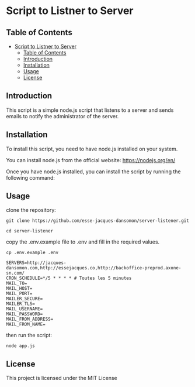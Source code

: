 # Script to Listner to Server

## Table of Contents

- [Script to Listner to Server](#script-to-listner-to-server)
  - [Table of Contents](#table-of-contents)
  - [Introduction](#introduction)
  - [Installation](#installation)
  - [Usage](#usage)
  - [License](#license)

## Introduction

This script is a simple node.js script that listens to a server and sends emails to notify the administrator of the server.

## Installation

To install this script, you need to have node.js installed on your system.

You can install node.js from the official website: https://nodejs.org/en/

Once you have node.js installed, you can install the script by running the following command:



## Usage

clone the repository:

```
git clone https://github.com/esse-jacques-dansomon/server-listener.git

cd server-listener
```


copy the .env.example file to .env and fill in the required values.

```
cp .env.example .env
```

```env
SERVERS=http://jacques-dansomon.com,http://essejacques.co,http://backoffice-preprod.axone-sn.com/
CRON_SCHEDULE=*/5 * * * * # Toutes les 5 minutes
MAIL_TO=
MAIL_HOST=
MAIL_PORT=
MAILER_SECURE=
MAILER_TLS=
MAIL_USERNAME=
MAIL_PASSWORD=
MAIL_FROM_ADDRESS=
MAIL_FROM_NAME=
```

then run the script:

```
node app.js
```

## License

This project is licensed under the MIT License 